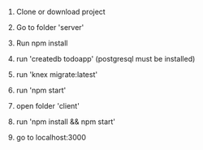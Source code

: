 1. Clone or download project
2. Go to folder 'server'
3. Run npm install 
4. run 'createdb todoapp' (postgresql must be installed)
5. run 'knex migrate:latest'
6. run 'npm start'

7. open folder 'client'
8. run 'npm install && npm start'
9. go to localhost:3000
